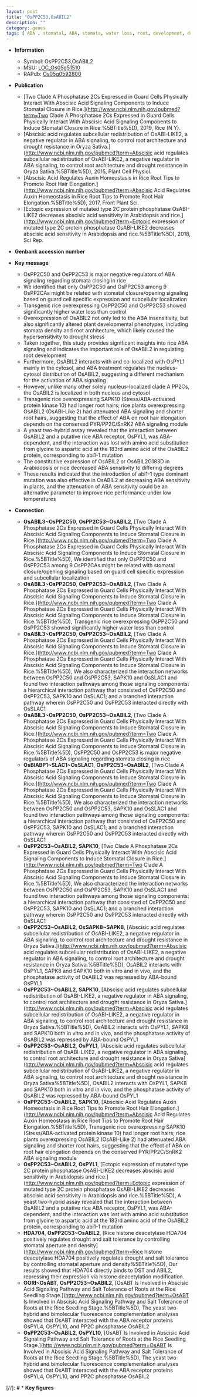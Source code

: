 ```yaml
---
layout: post
title: "OsPP2C53,OsABIL2"
description: ""
category: genes
tags: [ ABA , stomatal, ABA, stomata, water loss, root, development, drought, root development, stress, drought stress, nucleus, root architecture, plant development, Kinase, root hair, protein kinase]
---
```


* **Information**  
    + Symbol: OsPP2C53,OsABIL2  
    + MSU: [LOC_Os05g51510](http://rice.uga.edu/cgi-bin/ORF_infopage.cgi?orf=LOC_Os05g51510)  
    + RAPdb: [Os05g0592800](http://rapdb.dna.affrc.go.jp/viewer/gbrowse_details/irgsp1?name=Os05g0592800)  

* **Publication**  
    + [Two Clade A Phosphatase 2Cs Expressed in Guard Cells Physically Interact With Abscisic Acid Signaling Components to Induce Stomatal Closure in Rice.](http://www.ncbi.nlm.nih.gov/pubmed?term=Two Clade A Phosphatase 2Cs Expressed in Guard Cells Physically Interact With Abscisic Acid Signaling Components to Induce Stomatal Closure in Rice.%5BTitle%5D), 2019, Rice (N Y).
    + [Abscisic acid regulates subcellular redistribution of OsABI-LIKE2, a negative regulator in ABA signaling, to control root architecture and drought resistance in Oryza Sativa.](http://www.ncbi.nlm.nih.gov/pubmed?term=Abscisic acid regulates subcellular redistribution of OsABI-LIKE2, a negative regulator in ABA signaling, to control root architecture and drought resistance in Oryza Sativa.%5BTitle%5D), 2015, Plant Cell Physiol.
    + [Abscisic Acid Regulates Auxin Homeostasis in Rice Root Tips to Promote Root Hair Elongation.](http://www.ncbi.nlm.nih.gov/pubmed?term=Abscisic Acid Regulates Auxin Homeostasis in Rice Root Tips to Promote Root Hair Elongation.%5BTitle%5D), 2017, Front Plant Sci.
    + [Ectopic expression of mutated type 2C protein phosphatase OsABI-LIKE2 decreases abscisic acid sensitivity in Arabidopsis and rice.](http://www.ncbi.nlm.nih.gov/pubmed?term=Ectopic expression of mutated type 2C protein phosphatase OsABI-LIKE2 decreases abscisic acid sensitivity in Arabidopsis and rice.%5BTitle%5D), 2018, Sci Rep.

* **Genbank accession number**  

* **Key message**  
    + OsPP2C50 and OsPP2C53 is major negative regulators of ABA signaling regarding stomata closing in rice
    + We identified that only OsPP2C50 and OsPP2C53 among 9 OsPP2CAs might be related with stomatal closure/opening signaling based on guard cell specific expression and subcellular localization
    + Transgenic rice overexpressing OsPP2C50 and OsPP2C53 showed significantly higher water loss than control
    + Overexpression of OsABIL2 not only led to the ABA insensitivity, but also significantly altered plant developmental phenotypes, including stomata density and root architecture, which likely caused the hypersensitivity to drought stress
    + Taken together, this study provides significant insights into rice ABA signaling and indicates the important role of OsABIL2 in regulating root development
    + Furthermore, OsABIL2 interacts with and co-localized with OsPYL1 mainly in the cytosol, and ABA treatment regulates the nucleus-cytosol distribution of OsABIL2, suggesting a different mechanism for the activation of ABA signaling
    + However, unlike many other solely nucleus-localized clade A PP2Cs, the OsABIL2 is localized in both nucleus and cytosol
    + Transgenic rice overexpressing SAPK10 (Stress/ABA-activated protein kinase 10) had longer root hairs; rice plants overexpressing OsABIL2 (OsABI-Like 2) had attenuated ABA signaling and shorter root hairs, suggesting that the effect of ABA on root hair elongation depends on the conserved PYR/PP2C/SnRK2 ABA signaling module
    + A yeast two-hybrid assay revealed that the interaction between OsABIL2 and a putative rice ABA receptor, OsPYL1, was ABA-dependent, and the interaction was lost with amino acid substitution from glycine to aspartic acid at the 183rd amino acid of the OsABIL2 protein, corresponding to abi1-1 mutation
    + The constitutive expression of OsABIL2 or OsABIL2G183D in Arabidopsis or rice decreased ABA sensitivity to differing degrees
    + These results indicated that the introduction of abi1-1 type dominant mutation was also effective in OsABIL2 at decreasing ABA sensitivity in plants, and the attenuation of ABA sensitivity could be an alternative parameter to improve rice performance under low temperatures

* **Connection**  
    + __OsABIL3~OsPP2C50__, __OsPP2C53~OsABIL2__, [Two Clade A Phosphatase 2Cs Expressed in Guard Cells Physically Interact With Abscisic Acid Signaling Components to Induce Stomatal Closure in Rice.](http://www.ncbi.nlm.nih.gov/pubmed?term=Two Clade A Phosphatase 2Cs Expressed in Guard Cells Physically Interact With Abscisic Acid Signaling Components to Induce Stomatal Closure in Rice.%5BTitle%5D),  We identified that only OsPP2C50 and OsPP2C53 among 9 OsPP2CAs might be related with stomatal closure/opening signaling based on guard cell specific expression and subcellular localization
    + __OsABIL3~OsPP2C50__, __OsPP2C53~OsABIL2__, [Two Clade A Phosphatase 2Cs Expressed in Guard Cells Physically Interact With Abscisic Acid Signaling Components to Induce Stomatal Closure in Rice.](http://www.ncbi.nlm.nih.gov/pubmed?term=Two Clade A Phosphatase 2Cs Expressed in Guard Cells Physically Interact With Abscisic Acid Signaling Components to Induce Stomatal Closure in Rice.%5BTitle%5D),  Transgenic rice overexpressing OsPP2C50 and OsPP2C53 showed significantly higher water loss than control
    + __OsABIL3~OsPP2C50__, __OsPP2C53~OsABIL2__, [Two Clade A Phosphatase 2Cs Expressed in Guard Cells Physically Interact With Abscisic Acid Signaling Components to Induce Stomatal Closure in Rice.](http://www.ncbi.nlm.nih.gov/pubmed?term=Two Clade A Phosphatase 2Cs Expressed in Guard Cells Physically Interact With Abscisic Acid Signaling Components to Induce Stomatal Closure in Rice.%5BTitle%5D),  We also characterized the interaction networks between OsPP2C50 and OsPP2C53, SAPK10 and OsSLAC1 and found two interaction pathways among those signaling components: a hierarchical interaction pathway that consisted of OsPP2C50 and OsPP2C53, SAPK10 and OsSLAC1; and a branched interaction pathway wherein OsPP2C50 and OsPP2C53 interacted directly with OsSLAC1
    + __OsABIL3~OsPP2C50__, __OsPP2C53~OsABIL2__, [Two Clade A Phosphatase 2Cs Expressed in Guard Cells Physically Interact With Abscisic Acid Signaling Components to Induce Stomatal Closure in Rice.](http://www.ncbi.nlm.nih.gov/pubmed?term=Two Clade A Phosphatase 2Cs Expressed in Guard Cells Physically Interact With Abscisic Acid Signaling Components to Induce Stomatal Closure in Rice.%5BTitle%5D), OsPP2C50 and OsPP2C53 is major negative regulators of ABA signaling regarding stomata closing in rice
    + __OsBIABP1~SLAC1~OsSLAC1__, __OsPP2C53~OsABIL2__, [Two Clade A Phosphatase 2Cs Expressed in Guard Cells Physically Interact With Abscisic Acid Signaling Components to Induce Stomatal Closure in Rice.](http://www.ncbi.nlm.nih.gov/pubmed?term=Two Clade A Phosphatase 2Cs Expressed in Guard Cells Physically Interact With Abscisic Acid Signaling Components to Induce Stomatal Closure in Rice.%5BTitle%5D),  We also characterized the interaction networks between OsPP2C50 and OsPP2C53, SAPK10 and OsSLAC1 and found two interaction pathways among those signaling components: a hierarchical interaction pathway that consisted of OsPP2C50 and OsPP2C53, SAPK10 and OsSLAC1; and a branched interaction pathway wherein OsPP2C50 and OsPP2C53 interacted directly with OsSLAC1
    + __OsPP2C53~OsABIL2__, __SAPK10__, [Two Clade A Phosphatase 2Cs Expressed in Guard Cells Physically Interact With Abscisic Acid Signaling Components to Induce Stomatal Closure in Rice.](http://www.ncbi.nlm.nih.gov/pubmed?term=Two Clade A Phosphatase 2Cs Expressed in Guard Cells Physically Interact With Abscisic Acid Signaling Components to Induce Stomatal Closure in Rice.%5BTitle%5D),  We also characterized the interaction networks between OsPP2C50 and OsPP2C53, SAPK10 and OsSLAC1 and found two interaction pathways among those signaling components: a hierarchical interaction pathway that consisted of OsPP2C50 and OsPP2C53, SAPK10 and OsSLAC1; and a branched interaction pathway wherein OsPP2C50 and OsPP2C53 interacted directly with OsSLAC1
    + __OsPP2C53~OsABIL2__, __OsSAPK8~SAPK8__, [Abscisic acid regulates subcellular redistribution of OsABI-LIKE2, a negative regulator in ABA signaling, to control root architecture and drought resistance in Oryza Sativa.](http://www.ncbi.nlm.nih.gov/pubmed?term=Abscisic acid regulates subcellular redistribution of OsABI-LIKE2, a negative regulator in ABA signaling, to control root architecture and drought resistance in Oryza Sativa.%5BTitle%5D), OsABIL2 interacts with OsPYL1, SAPK8 and SAPK10 both in vitro and in vivo, and the phosphatase activity of OsABIL2 was repressed by ABA-bound OsPYL1
    + __OsPP2C53~OsABIL2__, __SAPK10__, [Abscisic acid regulates subcellular redistribution of OsABI-LIKE2, a negative regulator in ABA signaling, to control root architecture and drought resistance in Oryza Sativa.](http://www.ncbi.nlm.nih.gov/pubmed?term=Abscisic acid regulates subcellular redistribution of OsABI-LIKE2, a negative regulator in ABA signaling, to control root architecture and drought resistance in Oryza Sativa.%5BTitle%5D), OsABIL2 interacts with OsPYL1, SAPK8 and SAPK10 both in vitro and in vivo, and the phosphatase activity of OsABIL2 was repressed by ABA-bound OsPYL1
    + __OsPP2C53~OsABIL2__, __OsPYL1__, [Abscisic acid regulates subcellular redistribution of OsABI-LIKE2, a negative regulator in ABA signaling, to control root architecture and drought resistance in Oryza Sativa](http://www.ncbi.nlm.nih.gov/pubmed?term=Abscisic acid regulates subcellular redistribution of OsABI-LIKE2, a negative regulator in ABA signaling, to control root architecture and drought resistance in Oryza Sativa%5BTitle%5D), OsABIL2 interacts with OsPYL1, SAPK8 and SAPK10 both in vitro and in vivo, and the phosphatase activity of OsABIL2 was repressed by ABA-bound OsPYL1
    + __OsPP2C53~OsABIL2__, __SAPK10__, [Abscisic Acid Regulates Auxin Homeostasis in Rice Root Tips to Promote Root Hair Elongation.](http://www.ncbi.nlm.nih.gov/pubmed?term=Abscisic Acid Regulates Auxin Homeostasis in Rice Root Tips to Promote Root Hair Elongation.%5BTitle%5D),  Transgenic rice overexpressing SAPK10 (Stress/ABA-activated protein kinase 10) had longer root hairs; rice plants overexpressing OsABIL2 (OsABI-Like 2) had attenuated ABA signaling and shorter root hairs, suggesting that the effect of ABA on root hair elongation depends on the conserved PYR/PP2C/SnRK2 ABA signaling module
    + __OsPP2C53~OsABIL2__, __OsPYL1__, [Ectopic expression of mutated type 2C protein phosphatase OsABI-LIKE2 decreases abscisic acid sensitivity in Arabidopsis and rice.](http://www.ncbi.nlm.nih.gov/pubmed?term=Ectopic expression of mutated type 2C protein phosphatase OsABI-LIKE2 decreases abscisic acid sensitivity in Arabidopsis and rice.%5BTitle%5D),  A yeast two-hybrid assay revealed that the interaction between OsABIL2 and a putative rice ABA receptor, OsPYL1, was ABA-dependent, and the interaction was lost with amino acid substitution from glycine to aspartic acid at the 183rd amino acid of the OsABIL2 protein, corresponding to abi1-1 mutation
    + __HDA704__, __OsPP2C53~OsABIL2__, [Rice histone deacetylase HDA704 positively regulates drought and salt tolerance by controlling stomatal aperture and density](http://www.ncbi.nlm.nih.gov/pubmed?term=Rice histone deacetylase HDA704 positively regulates drought and salt tolerance by controlling stomatal aperture and density%5BTitle%5D), Our results showed that HDA704 directly binds to DST and ABIL2, repressing their expression via histone deacetylation modification.
    + __GORI~OsABT__, __OsPP2C53~OsABIL2__, [OsABT Is Involved in Abscisic Acid Signaling Pathway and Salt Tolerance of Roots at the Rice Seedling Stage.](http://www.ncbi.nlm.nih.gov/pubmed?term=OsABT Is Involved in Abscisic Acid Signaling Pathway and Salt Tolerance of Roots at the Rice Seedling Stage.%5BTitle%5D),  The yeast two-hybrid and bimolecular fluorescence complementation analyses showed that OsABT interacted with the ABA receptor proteins OsPYL4, OsPYL10, and PP2C phosphatase OsABIL2
    + __OsPP2C53~OsABIL2__, __OsPYL10__, [OsABT Is Involved in Abscisic Acid Signaling Pathway and Salt Tolerance of Roots at the Rice Seedling Stage.](http://www.ncbi.nlm.nih.gov/pubmed?term=OsABT Is Involved in Abscisic Acid Signaling Pathway and Salt Tolerance of Roots at the Rice Seedling Stage.%5BTitle%5D),  The yeast two-hybrid and bimolecular fluorescence complementation analyses showed that OsABT interacted with the ABA receptor proteins OsPYL4, OsPYL10, and PP2C phosphatase OsABIL2

[//]: # * **Key figures**  


